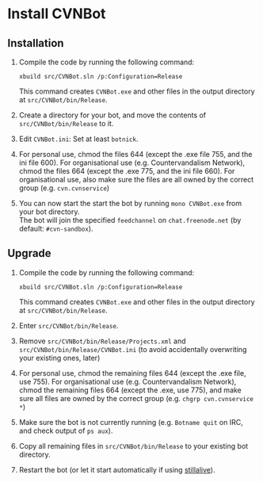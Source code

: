 # Install CVNBot

## Installation

1. Compile the code by running the following command:

   `xbuild src/CVNBot.sln /p:Configuration=Release`

   This command creates `CVNBot.exe` and other files in the output directory at `src/CVNBot/bin/Release`.
1. Create a directory for your bot, and move the contents of `src/CVNBot/bin/Release` to it.
1. Edit `CVNBot.ini`: Set at least `botnick`.
1. For personal use, chmod the files 644 (except the .exe file 755, and the ini file 600). For organisational use (e.g. Countervandalism Network), chmod the files 664 (except the .exe 775, and the ini file 660). For organisational use, also make sure the files are all owned by the correct group (e.g. `cvn.cvnservice`)
1. You can now start the start the bot by running `mono CVNBot.exe` from your bot directory.<br/>The bot will join the specified `feedchannel` on `chat.freenode.net` (by default: `#cvn-sandbox`).

## Upgrade

1. Compile the code by running the following command:

   `xbuild src/CVNBot.sln /p:Configuration=Release`

   This command creates `CVNBot.exe` and other files in the output directory at `src/CVNBot/bin/Release`.
1. Enter `src/CVNBot/bin/Release`.
1. Remove `src/CVNBot/bin/Release/Projects.xml` and `src/CVNBot/bin/Release/CVNBot.ini` (to avoid accidentally overwriting your existing ones, later)
1. For personal use, chmod the remaining files 644 (except the .exe file, use 755).
   For organisational use (e.g. Countervandalism Network), chmod the remaining files 664 (except the .exe, use 775), and make sure all files are owned by the correct group (e.g. `chgrp cvn.cvnservice *`)
1. Make sure the bot is not currently running (e.g. `Botname quit` on IRC, and check output of `ps aux`).
1. Copy all remaining files in `src/CVNBot/bin/Release` to your existing bot directory.
1. Restart the bot (or let it start automatically if using [stillalive](https://github.com/countervandalism/stillalive)).

